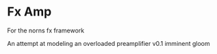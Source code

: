 # Fx Amp

For the norns fx framework

An attempt at modeling an overloaded preamplifier
v0.1 imminent gloom